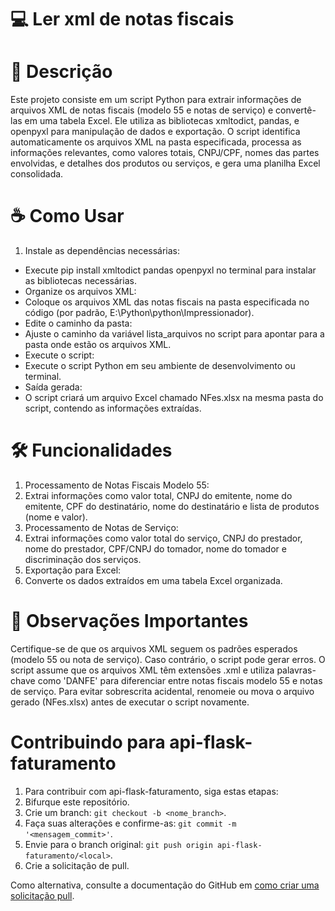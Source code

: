 # 💻 Ler xml de notas fiscais

# 📕 Descrição
Este projeto consiste em um script Python para extrair informações de arquivos XML de notas fiscais (modelo 55 e notas de serviço) e convertê-las em uma tabela Excel. Ele utiliza as bibliotecas xmltodict, pandas, e openpyxl para manipulação de dados e exportação. O script identifica automaticamente os arquivos XML na pasta especificada, processa as informações relevantes, como valores totais, CNPJ/CPF, nomes das partes envolvidas, e detalhes dos produtos ou serviços, e gera uma planilha Excel consolidada.

# ☕ Como Usar
1. Instale as dependências necessárias:
  - Execute pip install xmltodict pandas openpyxl no terminal para instalar as bibliotecas necessárias.
  - Organize os arquivos XML:
  - Coloque os arquivos XML das notas fiscais na pasta especificada no código (por padrão, E:\Python\python\Impressionador).
  - Edite o caminho da pasta:
  - Ajuste o caminho da variável lista_arquivos no script para apontar para a pasta onde estão os arquivos XML.
  - Execute o script:
  - Execute o script Python em seu ambiente de desenvolvimento ou terminal.
  - Saída gerada:
  - O script criará um arquivo Excel chamado NFes.xlsx na mesma pasta do script, contendo as informações extraídas.

# 🛠️ Funcionalidades
1. Processamento de Notas Fiscais Modelo 55:
2. Extrai informações como valor total, CNPJ do emitente, nome do emitente, CPF do destinatário, nome do destinatário e lista de produtos (nome e valor).
3. Processamento de Notas de Serviço:
4. Extrai informações como valor total do serviço, CNPJ do prestador, nome do prestador, CPF/CNPJ do tomador, nome do tomador e discriminação dos serviços.
4. Exportação para Excel:
5. Converte os dados extraídos em uma tabela Excel organizada.

# 🚨 Observações Importantes
Certifique-se de que os arquivos XML seguem os padrões esperados (modelo 55 ou nota de serviço). Caso contrário, o script pode gerar erros.
O script assume que os arquivos XML têm extensões .xml e utiliza palavras-chave como 'DANFE' para diferenciar entre notas fiscais modelo 55 e notas de serviço.
Para evitar sobrescrita acidental, renomeie ou mova o arquivo gerado (NFes.xlsx) antes de executar o script novamente.

# Contribuindo para api-flask-faturamento
1. Para contribuir com api-flask-faturamento, siga estas etapas:
2. Bifurque este repositório.
3. Crie um branch: `git checkout -b <nome_branch>`.
4. Faça suas alterações e confirme-as: `git commit -m '<mensagem_commit>'`.
5. Envie para o branch original: `git push origin api-flask-faturamento/<local>`.
6. Crie a solicitação de pull.

Como alternativa, consulte a documentação do GitHub em [como criar uma solicitação pull](https://help.github.com/en/github/collaborating-with-issues-and-pull-requests/creating-a-pull-request).
